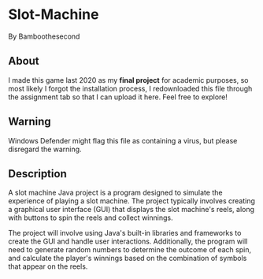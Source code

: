 # Slot-Machine
By Bamboothesecond

## About
I made this game last 2020 as my **final project** for academic purposes, so most likely I forgot the installation process, I redownloaded this file through the assignment tab so that I can upload it here. Feel free to explore!

## Warning
Windows Defender might flag this file as containing a virus, but please disregard the warning.

## Description
A slot machine Java project is a program designed to simulate the experience of playing a slot machine. The project typically involves creating a graphical user interface (GUI) that displays the slot machine's reels, along with buttons to spin the reels and collect winnings.

The project will involve using Java's built-in libraries and frameworks to create the GUI and handle user interactions. Additionally, the program will need to generate random numbers to determine the outcome of each spin, and calculate the player's winnings based on the combination of symbols that appear on the reels.
